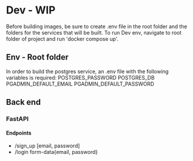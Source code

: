 # Dev - WIP

Before building images, be sure to create .env file in the root folder and the folders for the services that will be built.
To run Dev env, navigate to root folder of project and run 'docker compose up'.

## Env - Root folder

In order to build the postgres service, an .env file with the following variables is required:
POSTGRES_PASSWORD
POSTGRES_DB
PGADMIN_DEFAULT_EMAIL
PGADMIN_DEFAULT_PASSWORD

## Back end

### FastAPI

#### Endpoints

- /sign_up [email, password]
- /login form-data{email, password}
